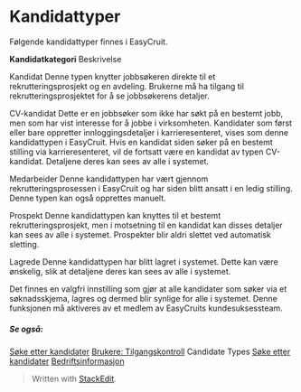 # Kandidattyper

Følgende kandidattyper finnes i EasyCruit.

**Kandidatkategori**
Beskrivelse

Kandidat
Denne typen knytter jobbsøkeren direkte til et rekrutteringsprosjekt og en avdeling. Brukerne må ha tilgang til rekrutteringsprosjektet for å se jobbsøkerens detaljer.

CV-kandidat
Dette er en jobbsøker som ikke har søkt på en bestemt jobb, men som har vist interesse for å jobbe i virksomheten. Kandidater som først eller bare oppretter innloggingsdetaljer i karrieresenteret, vises som denne kandidattypen i EasyCruit. Hvis en kandidat siden søker på en bestemt stilling via karrieresenteret, vil de fortsatt være en kandidat av typen CV-kandidat. Detaljene deres kan sees av alle i systemet.

Medarbeider
Denne kandidattypen har vært gjennom rekrutteringsprosessen i EasyCruit og har siden blitt ansatt i en ledig stilling. Denne typen kan også opprettes manuelt.

Prospekt
Denne kandidattypen kan knyttes til et bestemt rekrutteringsprosjekt, men i motsetning til en kandidat kan disses detaljer kan sees av alle i systemet. Prospekter blir aldri slettet ved automatisk sletting.

Lagrede
Denne kandidattypen har blitt lagret i systemet. Dette kan være ønskelig, slik at detaljene deres kan sees av alle i systemet.

Det finnes en valgfri innstilling som gjør at alle kandidater som søker via et søknadsskjema, lagres og dermed blir synlige for alle i systemet. Denne funksjonen må aktiveres av et medlem av EasyCruits kundesuksessteam.

##### Se også:

[Søke etter kandidater](searching_for_candidates.htm)
[Brukere: Tilgangskontroll](users_access_controls.htm)
Candidate Types
[Søke etter kandidater](searching_for_candidates.htm)
[Bedriftsinformasjon](company_information.htm)


> Written with [StackEdit](https://stackedit.io/).
<!--stackedit_data:
eyJoaXN0b3J5IjpbLTg3MTI2NzY0OV19
-->